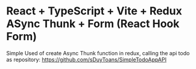 # React + TypeScript + Vite + Redux ASync Thunk + Form (React Hook Form)

Simple Used of create Async Thunk function in redux, calling the api todo as repository: https://github.com/sDuyToans/SimpleTodoAppAPI

